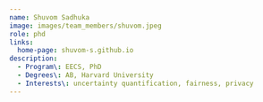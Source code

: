 ```yaml
---
name: Shuvom Sadhuka
image: images/team_members/shuvom.jpeg
role: phd
links:
  home-page: shuvom-s.github.io
description:
  - Program\: EECS, PhD
  - Degrees\: AB, Harvard University
  - Interests\: uncertainty quantification, fairness, privacy
---
```



